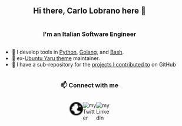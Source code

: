
<div style="display: grid; place-items: center;">

## Hi there, Carlo Lobrano here 👋

### I'm an Italian Software Engineer
  
- 🔧 I develop tools in [Python](https://github.com/clobrano/letsdo), [Golang](https://github.com/clobrano/sendat), and [Bash](https://github.com/clobrano/script-fu).
- 🌯 ex-[Ubuntu Yaru theme](https://github.com/ubuntu/yaru) maintainer. 
- 🐙 I have a sub-repository for the [projects I contributed to](https://github.com/clobrano-forks) on GitHub


### 📫 Connect with me

[<img align="left" alt="my blog" width="36px" src="https://raw.githubusercontent.com/iconic/open-iconic/master/svg/globe.svg" />][blog]
[<img align="left" alt="my Twitter" width="36px" src="https://cdn.jsdelivr.net/npm/simple-icons@v3/icons/twitter.svg" />][twitter]
[<img align="left" alt="my LinkedIn" width="36px" src="https://cdn.jsdelivr.net/npm/simple-icons@v3/icons/linkedin.svg" />][linkedin]

</div>

[blog]: https://blog.carlolobrano.com
[twitter]: https://twitter.com/carlolobrano
[linkedin]: https://www.linkedin.com/in/carlolobrano/


<!--
**clobrano/clobrano** is a ✨ _special_ ✨ repository because its `README.md` (this file) appears on your GitHub profile.

Here are some ideas to get you started:

- 🔭 I’m currently working on ...
- 🌱 I’m currently learning ...
- 👯 I’m looking to collaborate on ...
- 🤔 I’m looking for help with ...
- 💬 Ask me about ...
- 📫 How to reach me: ...
- 😄 Pronouns: ...
- ⚡ Fun fact: ...
-->

